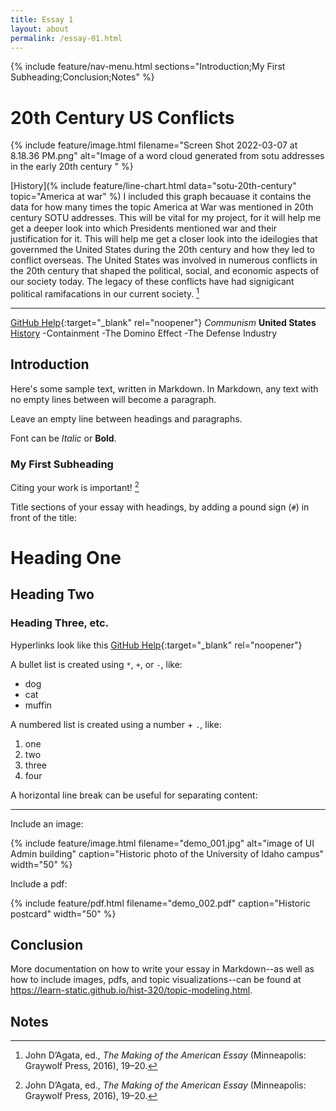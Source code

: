 ```yaml
---
title: Essay 1
layout: about
permalink: /essay-01.html
---
```


{% include feature/nav-menu.html sections="Introduction;My First Subheading;Conclusion;Notes" %}

# 20th Century US Conflicts 

{% include feature/image.html filename="Screen Shot 2022-03-07 at 8.18.36 PM.png" alt="Image of a word cloud generated from sotu addresses in the early 20th century " %}

[History](% include feature/line-chart.html data="sotu-20th-century" topic="America at war" %)
I included this graph becauase it contains the data for how many times the topic America at War was mentioned in 20th century SOTU addresses. This will be vital for my project, for it will help me get a deeper look into which Presidents mentioned war and their justification for it. This will help me get a closer look into the ideilogies that governmed the United States during the 20th century and how they led to conflict overseas. 
The United States was involved in numerous conflicts in the 20th century that shaped the political, social, and economic aspects of our society today. The legacy of these conflicts have had signigicant political ramifacations in our current society. [^1]  

---

[GitHub Help](https://help.github.com/){:target="_blank" rel="noopener"}
*Communism*
**United States**
[History](https://www.britannica.com/event/Cold-War)
-Containment 
-The Domino Effect 
-The Defense Industry 
## Introduction

Here's some sample text, written in Markdown.
In Markdown, any text with no empty lines between will become a paragraph.

Leave an empty line between headings and paragraphs.

Font can be *Italic* or **Bold**.
 ### My First Subheading
Citing your work is important! [^1]

Title sections of your essay with headings, by adding a pound sign (`#`) in front of the title:

# Heading One

## Heading Two

### Heading Three, etc.

Hyperlinks look like this [GitHub Help](https://help.github.com/){:target="_blank" rel="noopener"}



A bullet list is created using `*`, `+`, or `-`, like:

- dog
- cat
- muffin

A numbered list is created using a number + `.`, like:

1. one
2. two
6. three
2. four

A horizontal line break can be useful for separating content:

----

Include an image:

{% include feature/image.html filename="demo_001.jpg" alt="image of UI Admin building" caption="Historic photo of the University of Idaho campus" width="50" %}

Include a pdf:

{% include feature/pdf.html filename="demo_002.pdf" caption="Historic postcard" width="50" %}

## Conclusion

More documentation on how to write your essay in Markdown--as well as how to include images, pdfs, and topic visualizations--can be found at <https://learn-static.github.io/hist-320/topic-modeling.html>.

## Notes

[^1]: John D’Agata, ed., *The Making of the American Essay* (Minneapolis: Graywolf Press, 2016), 19–20.
[^1]: Katie Kitamura, A Separation (New York: Riverhead Books, 2017), 25.
